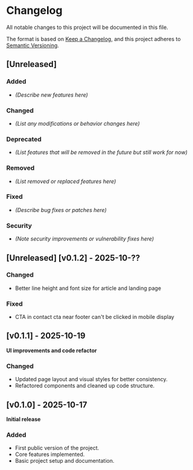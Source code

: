 # Changelog

All notable changes to this project will be documented in this file.

The format is based on [Keep a Changelog](https://keepachangelog.com/en/1.1.0/),
and this project adheres to [Semantic Versioning](https://semver.org/spec/v2.0.0.html).

## [Unreleased]

### Added
- _(Describe new features here)_

### Changed
- _(List any modifications or behavior changes here)_

### Deprecated
- _(List features that will be removed in the future but still work for now)_

### Removed
- _(List removed or replaced features here)_

### Fixed
- _(Describe bug fixes or patches here)_

### Security
- _(Note security improvements or vulnerability fixes here)_

## [Unreleased] [v0.1.2] - 2025-10-??

### Changed
- Better line height and font size for article and landing page

### Fixed
- CTA in contact cta near footer can't be clicked in mobile display

## [v0.1.1] - 2025-10-19
**UI improvements and code refactor**

### Changed
- Updated page layout and visual styles for better consistency.
- Refactored components and cleaned up code structure.


## [v0.1.0] - 2025-10-17
**Initial release**

### Added
- First public version of the project.
- Core features implemented.
- Basic project setup and documentation.
